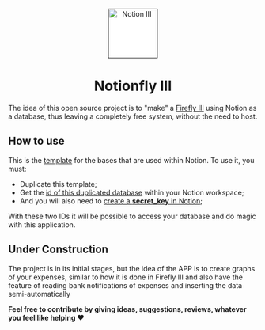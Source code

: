 <p align="center" >
  <a href="" >
    <img src="https://raw.githubusercontent.com/JoKenPo/notionfly-iii/master/.github/assets/img/logo-small.png" alt="Notion III" width="100" style="background-color:white;">
  </a>
</p>

  <h1 align="center">Notionfly III</h1>

The idea of this open source project is to "make" a [Firefly III](https://github.com/firefly-iii/firefly-iii/) using Notion as a database, thus leaving a completely free system, without the need to host.

## How to use

This is the [template](https://jokenp0.notion.site/Notionfly-27e7343b959746ee90a507e5dea5c599?pvs=4) for the bases that are used within Notion.
To use it, you must:

- Duplicate this template;
- Get the [id of this duplicated database](https://developers.notion.com/reference/retrieve-a-database) within your Notion workspace;
- And you will also need to [create a <b>secret_key</b> in Notion](https://www.notion.so/help/create-integrations-with-the-notion-api);

With these two IDs it will be possible to access your database and do magic with this application.

## Under Construction

The project is in its initial stages, but the idea of the APP is to create graphs of your expenses, similar to how it is done in Firefly III and also have the feature of reading bank notifications of expenses and inserting the data semi-automatically

<b>Feel free to contribute by giving ideas, suggestions, reviews, whatever you feel like helping ❤</b>
